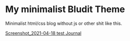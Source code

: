 # My minimalist Bludit Theme

Minimalist html/css blog without js or other shit like this.

[Screenshot_2021-04-18 test Journal](https://user-images.githubusercontent.com/60814449/115152270-be096480-a070-11eb-9339-8d407bff038f.png)
